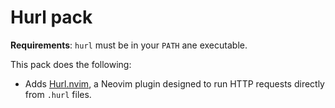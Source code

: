 # Hurl pack

**Requirements**: `hurl` must be in your `PATH` ane executable.

This pack does the following:

- Adds [Hurl.nvim](https://github.com/jellydn/hurl.nvim), a Neovim plugin designed to run HTTP requests directly from `.hurl` files. 



<!-- vim: set ft=markdown: -->